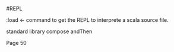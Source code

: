 #REPL

:load <- command to get the REPL to interprete a scala source file.


standard library
    compose
    andThen

Page 50